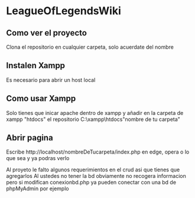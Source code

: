 # LeagueOfLegendsWiki

## Como ver el proyecto 
Clona el repositorio en cualquier carpeta, solo acuerdate del nombre

## Instalen Xampp
Es necesario para abrir un host local 

## Como usar Xampp
Solo tienes que inicar apache dentro de xampp y añadir en la carpeta de xampp "htdocs" el repositorio 
C:\xampp\htdocs\"nombre de tu carpeta"

## Abrir pagina 
Escribe http://localhost/nombreDeTucarpeta/index.php en edge, opera o lo que sea y ya podras verlo

Al proyeto le falto algunos requerimientos en el crud asi que tienes que agregarlos
Al ustedes no tener la bd obviamente no recogera informacion pero si modifican conexionbd.php ya pueden conectar con una bd de 
phpMyAdmin por ejemplo
